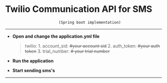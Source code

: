 # **Twilio Communication API for SMS**

                            (Spring boot implementation)

---

- **Open and change the application.yml file**
  > twilio:
        1. account_sid: ~~#your account sid~~
        2. auth_token: ~~#your auth token~~
        3. trial_number: ~~# your trial number~~

* **Run the application**

* **Start sending sms's**

---
